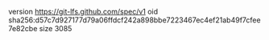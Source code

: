 version https://git-lfs.github.com/spec/v1
oid sha256:d57c7d927177d79a06ffdcf242a898bbe7223467ec4ef21ab49f7cfee7e82cbe
size 3085
